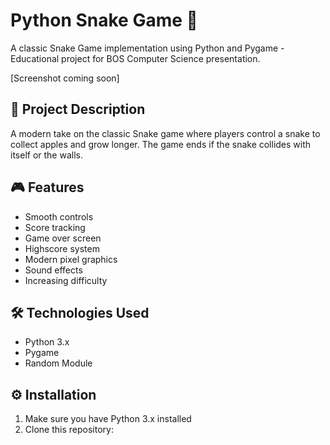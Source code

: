 # Python Snake Game 🐍

A classic Snake Game implementation using Python and Pygame - Educational project for BOS Computer Science presentation.

[Screenshot coming soon]

## 📝 Project Description

A modern take on the classic Snake game where players control a snake to collect apples and grow longer. The game ends if the snake collides with itself or the walls.

## 🎮 Features

- Smooth controls
- Score tracking
- Game over screen
- Highscore system
- Modern pixel graphics
- Sound effects
- Increasing difficulty

## 🛠️ Technologies Used

- Python 3.x
- Pygame
- Random Module

## ⚙️ Installation

1. Make sure you have Python 3.x installed
2. Clone this repository:
